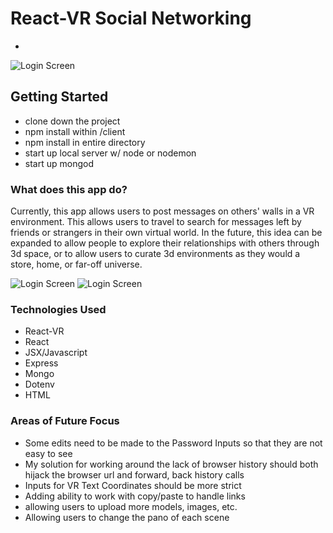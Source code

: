 # React-VR Social Networking
-

![Login Screen](https://i.imgur.com/U8vLTh5.jpg)
## Getting Started
- clone down the project
- npm install within /client
- npm install in entire directory
- start up local server w/ node or nodemon
- start up mongod

### What does this app do?
Currently, this app allows users to post messages on others' walls in a VR environment. This allows users to travel to search for messages left by friends or strangers in their own virtual world.
In the future, this idea can be expanded to allow people to explore their relationships with others through 3d space, or to allow users to curate 3d environments as they would a store, home, or far-off universe.

![Login Screen](https://i.imgur.com/KIBkHYe.jpg)
![Login Screen](https://i.imgur.com/6Ua5Rcx.png)

### Technologies Used
- React-VR
- React
- JSX/Javascript
- Express
- Mongo
- Dotenv
- HTML

### Areas of Future Focus
- Some edits need to be made to the Password Inputs so that they are not easy to see
- My solution for working around the lack of browser history should both hijack the browser url and forward, back history calls
- Inputs for VR Text Coordinates should be more strict
- Adding ability to work with copy/paste to handle links
- allowing users to upload more models, images, etc.
- Allowing users to change the pano of each scene

